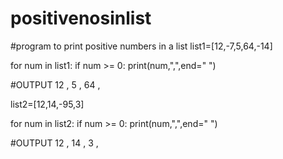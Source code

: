 # positivenosinlist
#program to print positive numbers in a list
list1=[12,-7,5,64,-14]

for num in list1: 
      if num >= 0: 
       print(num,",",end=" ")
       
#OUTPUT
12 , 5 , 64 ,


list2=[12,14,-95,3]

for num in list2: 
      if num >= 0: 
       print(num,",",end=" ")
       
 #OUTPUT
 12 , 14 , 3 , 
